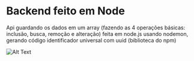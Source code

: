 # Backend feito em Node 
Api guardando os dados em um array (fazendo as 4 operações básicas: inclusão, busca, remoção e alteração) feita em node.js usando nodemon, gerando código identificador universal com uuid (biblioteca do npm)


![Alt Text](https://github.com/almcarvalho/api_in_memory_array_with_node/blob/main/demogifs/demoHelloWorldNextjs.gif)
